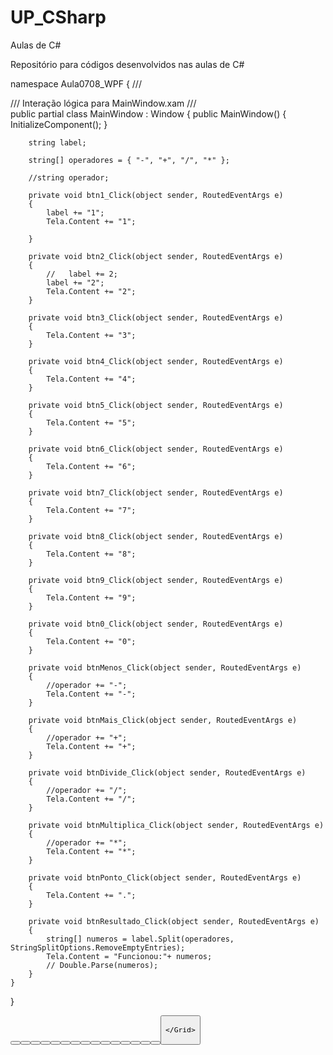 # UP_CSharp
Aulas de C#

Repositório para códigos desenvolvidos nas aulas de C#

namespace Aula0708_WPF
{
    /// <summary>
    /// Interação lógica para MainWindow.xam
    /// </summary>
    public partial class MainWindow : Window
    {
        public MainWindow()
        {
            InitializeComponent();
        }

        string label;

        string[] operadores = { "-", "+", "/", "*" };

        //string operador;

        private void btn1_Click(object sender, RoutedEventArgs e)
        {
            label += "1";
            Tela.Content += "1";        
            
        }

        private void btn2_Click(object sender, RoutedEventArgs e)
        {
            //   label += 2;
            label += "2";
            Tela.Content += "2";
        }

        private void btn3_Click(object sender, RoutedEventArgs e)
        {
            Tela.Content += "3";
        }

        private void btn4_Click(object sender, RoutedEventArgs e)
        {
            Tela.Content += "4";
        }

        private void btn5_Click(object sender, RoutedEventArgs e)
        {
            Tela.Content += "5";
        }

        private void btn6_Click(object sender, RoutedEventArgs e)
        {
            Tela.Content += "6";
        }

        private void btn7_Click(object sender, RoutedEventArgs e)
        {
            Tela.Content += "7";
        }

        private void btn8_Click(object sender, RoutedEventArgs e)
        {
            Tela.Content += "8";
        }

        private void btn9_Click(object sender, RoutedEventArgs e)
        {
            Tela.Content += "9";
        }

        private void btn0_Click(object sender, RoutedEventArgs e)
        {
            Tela.Content += "0";
        }

        private void btnMenos_Click(object sender, RoutedEventArgs e)
        {
            //operador += "-";
            Tela.Content += "-";
        }

        private void btnMais_Click(object sender, RoutedEventArgs e)
        {
            //operador += "+";
            Tela.Content += "+";
        }

        private void btnDivide_Click(object sender, RoutedEventArgs e)
        {
            //operador += "/";
            Tela.Content += "/";
        }

        private void btnMultiplica_Click(object sender, RoutedEventArgs e)
        {
            //operador += "*";
            Tela.Content += "*";
        }

        private void btnPonto_Click(object sender, RoutedEventArgs e)
        {
            Tela.Content += ".";
        }

        private void btnResultado_Click(object sender, RoutedEventArgs e)
        {
            string[] numeros = label.Split(operadores, StringSplitOptions.RemoveEmptyEntries);
            Tela.Content = "Funcionou:"+ numeros;
            // Double.Parse(numeros);
        }
    }
}





<Window x:Class="Aula0708_WPF.MainWindow"
        xmlns="http://schemas.microsoft.com/winfx/2006/xaml/presentation"
        xmlns:x="http://schemas.microsoft.com/winfx/2006/xaml"
        xmlns:d="http://schemas.microsoft.com/expression/blend/2008"
        xmlns:mc="http://schemas.openxmlformats.org/markup-compatibility/2006"
        xmlns:local="clr-namespace:Aula0708_WPF"
        mc:Ignorable="d"
        Title="MainWindow" Height="350" Width="525">
    <Grid HorizontalAlignment="Center" VerticalAlignment="Center">
        <Button x:Name="btn7" Content="7" HorizontalAlignment="Left" Margin="-53,-65,0,0" VerticalAlignment="Top" Width="24" Click="btn7_Click"/>
        <Button x:Name="btn8" Content="8" HorizontalAlignment="Left" Margin="-24,-65,0,0" VerticalAlignment="Top" Width="24" Click="btn8_Click"/>
        <Button x:Name="btn9" Content="9" HorizontalAlignment="Left" Margin="5,-65,-29,0" VerticalAlignment="Top" Width="24" Click="btn9_Click"/>
        <Button x:Name="btn4" Content="4" HorizontalAlignment="Left" Margin="-53,-40,0,0" VerticalAlignment="Top" Width="24" Click="btn4_Click"/>
        <Button x:Name="btn5" Content="5" HorizontalAlignment="Left" Margin="-24,-40,0,0" VerticalAlignment="Top" Width="24" Click="btn5_Click"/>
        <Button x:Name="btn6" Content="6" HorizontalAlignment="Left" Margin="5,-40,-29,0" VerticalAlignment="Top" Width="24" Click="btn6_Click"/>
        <Button x:Name="btn1" Content="1" HorizontalAlignment="Left" Margin="-53,-15,0,-5" Width="24" Height="20" VerticalAlignment="Top" Click="btn1_Click"/>
        <Button x:Name="btn2" Content="2" HorizontalAlignment="Left" Margin="-24,-15,0,-5" VerticalAlignment="Top" Width="24" Click="btn2_Click"/>
        <Button x:Name="btn3" Content="3" HorizontalAlignment="Left" Margin="5,-15,-29,-5" VerticalAlignment="Top" Width="24" Click="btn3_Click"/>
        <Button x:Name="btn0" Content="0" HorizontalAlignment="Left" Margin="-53,10,0,-30" VerticalAlignment="Top" Width="24" Click="btn0_Click"/>
        <Button x:Name="btnPonto" Content="." HorizontalAlignment="Left" Margin="-24,10,0,-30" VerticalAlignment="Top" Width="24" Click="btnPonto_Click"/>
        <Button x:Name="btnMenos" Content="-" HorizontalAlignment="Left" Margin="34,-65,-58,0" VerticalAlignment="Top" Width="24" Click="btnMenos_Click"/>
        <Button x:Name="btnMais" Content="+" HorizontalAlignment="Left" Margin="34,-40,-58,0" VerticalAlignment="Top" Width="24" Click="btnMais_Click"/>
        <Button x:Name="btnDivide" Content="/" HorizontalAlignment="Left" Margin="34,-15,-58,-5" VerticalAlignment="Top" Width="24" Click="btnDivide_Click"/>
        <Button x:Name="btnMultiplica" Content="*" HorizontalAlignment="Left" Margin="34,10,-58,-30" VerticalAlignment="Top" Width="24" Click="btnMultiplica_Click"/>
        <Button x:Name="btnResultado" Content="=" HorizontalAlignment="Left" Margin="5,10,-29,-30" VerticalAlignment="Top" Width="24" Click="btnResultado_Click"/>
        <Label x:Name="Tela" Content="" HorizontalAlignment="Left" Margin="-53,-96,-58,0" VerticalAlignment="Top" Width="111" BorderBrush="Black" BorderThickness="1"/>


    </Grid>
</Window>
